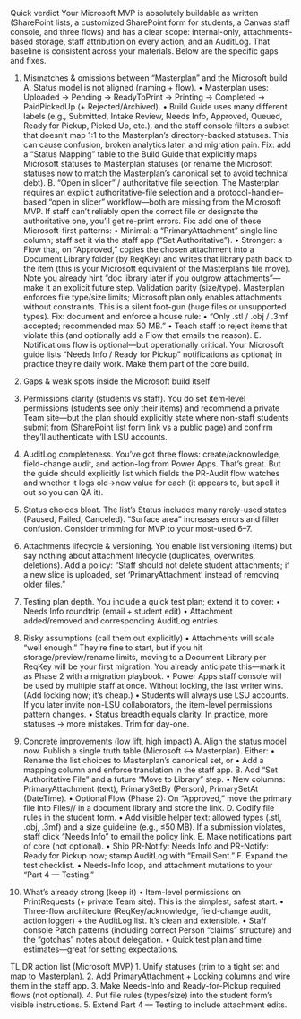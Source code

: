 Quick verdict
Your Microsoft MVP is absolutely buildable as written (SharePoint lists, a customized SharePoint form for students, a Canvas staff console, and three flows) and has a clear scope: internal-only, attachments-based storage, staff attribution on every action, and an AuditLog. That baseline is consistent across your materials. 
Below are the specific gaps and fixes.

1) Mismatches & omissions between “Masterplan” and the Microsoft build
A. Status model is not aligned (naming + flow).
	• Masterplan uses: Uploaded → Pending → ReadyToPrint → Printing → Completed → PaidPickedUp (+ Rejected/Archived). 
	• Build Guide uses many different labels (e.g., Submitted, Intake Review, Needs Info, Approved, Queued, Ready for Pickup, Picked Up, etc.), and the staff console filters a subset that doesn’t map 1:1 to the Masterplan’s directory-backed statuses. This can cause confusion, broken analytics later, and migration pain. 
Fix: add a “Status Mapping” table to the Build Guide that explicitly maps Microsoft statuses to Masterplan statuses (or rename the Microsoft statuses now to match the Masterplan’s canonical set to avoid technical debt).
B. “Open in slicer” / authoritative file selection.
The Masterplan requires an explicit authoritative-file selection and a protocol-handler–based “open in slicer” workflow—both are missing from the Microsoft MVP. If staff can’t reliably open the correct file or designate the authoritative one, you’ll get re-print errors. 
Fix: add one of these Microsoft-first patterns:
	• Minimal: a “PrimaryAttachment” single line column; staff set it via the staff app (“Set Authoritative”).
	• Stronger: a Flow that, on “Approved,” copies the chosen attachment into a Document Library folder (by ReqKey) and writes that library path back to the item (this is your Microsoft equivalent of the Masterplan’s file move). Note you already hint “doc library later if you outgrow attachments”—make it an explicit future step. 
Validation parity (size/type).
Masterplan enforces file type/size limits; Microsoft plan only enables attachments without constraints. This is a silent foot-gun (huge files or unsupported types). 
Fix: document and enforce a house rule:
	• “Only .stl / .obj / .3mf accepted; recommended max 50 MB.”
	• Teach staff to reject items that violate this (and optionally add a Flow that emails the reason).
E. Notifications flow is optional—but operationally critical.
Your Microsoft guide lists “Needs Info / Ready for Pickup” notifications as optional; in practice they’re daily work. Make them part of the core build. 

2) Gaps & weak spots inside the Microsoft build itself
1) Permissions clarity (students vs staff).
You do set item-level permissions (students see only their items) and recommend a private Team site—but the plan should explicitly state where non-staff students submit from (SharePoint list form link vs a public page) and confirm they’ll authenticate with LSU accounts. 
2) AuditLog completeness.
You’ve got three flows: create/acknowledge, field-change audit, and action-log from Power Apps. That’s great. But the guide should explicitly list which fields the PR-Audit flow watches and whether it logs old→new value for each (it appears to, but spell it out so you can QA it). 
3) Status choices bloat.
The list’s Status includes many rarely-used states (Paused, Failed, Canceled). “Surface area” increases errors and filter confusion. Consider trimming for MVP to your most-used 6–7. 
4) Attachments lifecycle & versioning.
You enable list versioning (items) but say nothing about attachment lifecycle (duplicates, overwrites, deletions). Add a policy: “Staff should not delete student attachments; if a new slice is uploaded, set ‘PrimaryAttachment’ instead of removing older files.” 
5) Testing plan depth.
You include a quick test plan; extend it to cover:
	• Needs Info roundtrip (email + student edit)
	• Attachment added/removed and corresponding AuditLog entries. 

3) Risky assumptions (call them out explicitly)
	• Attachments will scale “well enough.” They’re fine to start, but if you hit storage/preview/rename limits, moving to a Document Library per ReqKey will be your first migration. You already anticipate this—mark it as Phase 2 with a migration playbook. 
	• Power Apps staff console will be used by multiple staff at once. Without locking, the last writer wins. (Add locking now; it’s cheap.)
	• Students will always use LSU accounts. If you later invite non-LSU collaborators, the item-level permissions pattern changes.
	• Status breadth equals clarity. In practice, more statuses → more mistakes. Trim for day-one.

4) Concrete improvements (low lift, high impact)
A. Align the status model now.
Publish a single truth table (Microsoft ↔ Masterplan). Either:
	• Rename the list choices to Masterplan’s canonical set, or
	• Add a mapping column and enforce translation in the staff app.
B. Add “Set Authoritative File” and a future “Move to Library” step.
	• New columns: PrimaryAttachment (text), PrimarySetBy (Person), PrimarySetAt (DateTime).
	• Optional Flow (Phase 2): On “Approved,” move the primary file into Files/<ReqKey>/ in a document library and store the link.
D. Codify file rules in the student form.
	• Add visible helper text: allowed types (.stl, .obj, .3mf) and a size guideline (e.g., ≤50 MB). If a submission violates, staff click “Needs Info” to email the policy link.
E. Make notifications part of core (not optional).
	• Ship PR-Notify: Needs Info and PR-Notify: Ready for Pickup now; stamp AuditLog with “Email Sent.” 
F. Expand the test checklist.
	• Needs-Info loop, and attachment mutations to your “Part 4 — Testing.” 

5) What’s already strong (keep it)
	• Item-level permissions on PrintRequests (+ private Team site). This is the simplest, safest start. 
	• Three-flow architecture (ReqKey/acknowledge, field-change audit, action logger) + the AuditLog list. It’s clean and extensible. 
	• Staff console Patch patterns (including correct Person “claims” structure) and the “gotchas” notes about delegation. 
	• Quick test plan and time estimates—great for setting expectations. 

TL;DR action list (Microsoft MVP)
	1. Unify statuses (trim to a tight set and map to Masterplan). 
	2. Add PrimaryAttachment + Locking columns and wire them in the staff app.
	3. Make Needs-Info and Ready-for-Pickup required flows (not optional). 
	4. Put file rules (types/size) into the student form’s visible instructions.
	5. Extend Part 4 — Testing to include attachment edits.
